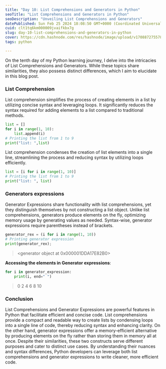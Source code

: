 ```yaml
---
title: "Day 10: List Comprehensions and Generators in Python"
seoTitle: "List Comprehensions and Generators in Python"
seoDescription: "Unveiling List Comprehensions and Generators"
datePublished: Sun Feb 25 2024 18:08:50 GMT+0000 (Coordinated Universal Time)
cuid: clt1tq6km000009jvaifkbx7g
slug: day-10-list-comprehensions-and-generators-in-python
cover: https://cdn.hashnode.com/res/hashnode/image/upload/v1708872755787/3fb52fa2-171a-42a1-b419-b610298f8f8c.png
tags: python

---
```


On the tenth day of my Python learning journey, I delve into the intricacies of List Comprehensions and Generators. While these topics share similarities, they also possess distinct differences, which I aim to elucidate in this blog post.

### List Comprehension

List comprehension simplifies the process of creating elements in a list by utilizing concise syntax and leveraging loops. It significantly reduces the syntax required for adding elements to a list compared to traditional methods.

```python
list = []
for i in range(1, 10):
    list.append(i)
# Printing the list from 1 to 9
print("list: ",list)
```

List comprehension condenses the creation of list elements into a single line, streamlining the process and reducing syntax by utilizing loops efficiently.

```python
list = [i for i in range(1, 10)]
# Printing the list from 1 to 9
print("list: ", list)
```

### Generators expressions

Generator Expressions share functionality with list comprehensions, yet they distinguish themselves by not constructing a list object. Unlike list comprehensions, generators produce elements on the fly, optimizing memory usage by generating values as needed. Syntax-wise, generator expressions require parentheses instead of brackets.

```python
generator_rex = (i for i in range(1, 10))
# Printing generator expression
print(generator_rex);
```

> &lt;generator object at 0x000001DDA17E82B0&gt;

**Accessing the elements in Generator expressions**:

```python
for i in generator_expression: 
    print(i, end=" ")
```

> 0 2 4 6 8 10

### Conclusion

List Comprehensions and Generator Expressions are powerful features in Python that facilitate efficient and concise code. List comprehensions provide a compact and readable way to create lists by condensing loops into a single line of code, thereby reducing syntax and enhancing clarity. On the other hand, generator expressions offer a memory-efficient alternative by producing elements on the fly rather than storing them in memory all at once. Despite their similarities, these two constructs serve different purposes and cater to distinct use cases. By understanding their nuances and syntax differences, Python developers can leverage both list comprehensions and generator expressions to write cleaner, more efficient code.